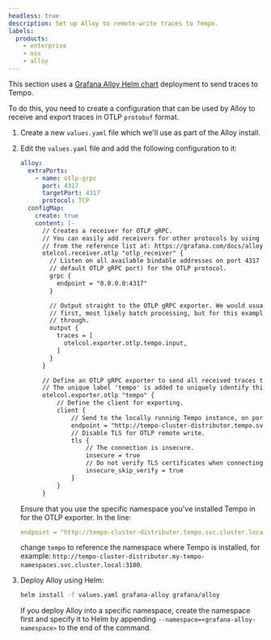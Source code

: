 ```yaml
---
headless: true
description: Set up Alloy to remote-write traces to Tempo.
labels:
  products:
    - enterprise
    - oss
    - alloy
---
```


[//]: # 'This file describes how to configure Alloy to remote-write to Tempo.'
[//]: # 'This shared file is included in these locations:'
[//]: # '/tempo/docs/sources/tempo/setup/test/set-up-test-app.md'
[//]: # '/tempo/docs/sources/tempo/'
[//]: # '/tempo/docs/sources/tempo/traceql/_index.md'
[//]: #
[//]: # 'If you make changes to this file, verify that the meaning and content are not changed in any place where the file is included.'
[//]: # 'Any links should be fully qualified and not relative.'

<!-- Use Alloy to remote-write traces to Tempo shared file. -->

This section uses a [Grafana Alloy Helm chart](/docs/alloy/<ALLOY_VERSION>/set-up/install/kubernetes/) deployment to send traces to Tempo.

To do this, you need to create a configuration that can be used by Alloy to receive and export traces in OTLP `protobuf` format.

1. Create a new `values.yaml` file which we'll use as part of the Alloy install.

1. Edit the `values.yaml` file and add the following configuration to it:
   ```yaml
   alloy:
     extraPorts:
       - name: otlp-grpc
         port: 4317
         targetPort: 4317
         protocol: TCP
     configMap:
       create: true
       content: |-
         // Creates a receiver for OTLP gRPC.
         // You can easily add receivers for other protocols by using the correct component
         // from the reference list at: https://grafana.com/docs/alloy/latest/reference/components/
         otelcol.receiver.otlp "otlp_receiver" {
           // Listen on all available bindable addresses on port 4317 (which is the
           // default OTLP gRPC port) for the OTLP protocol.
           grpc {
             endpoint = "0.0.0.0:4317"
           }

           // Output straight to the OTLP gRPC exporter. We would usually do some processing
           // first, most likely batch processing, but for this example we pass it straight
           // through.
           output {
             traces = [
               otelcol.exporter.otlp.tempo.input,
             ]
           }
         }

         // Define an OTLP gRPC exporter to send all received traces to GET.
         // The unique label 'tempo' is added to uniquely identify this exporter.
         otelcol.exporter.otlp "tempo" {
             // Define the client for exporting.
             client {
                 // Send to the locally running Tempo instance, on port 4317 (OTLP gRPC).
                 endpoint = "http://tempo-cluster-distributor.tempo.svc.cluster.local:4317"
                 // Disable TLS for OTLP remote write.
                 tls {
                     // The connection is insecure.
                     insecure = true
                     // Do not verify TLS certificates when connecting.
                     insecure_skip_verify = true
                 }
             }
         }
   ```
   Ensure that you use the specific namespace you've installed Tempo in for the OTLP exporter. In the line:
   ```yaml
   endpoint = "http://tempo-cluster-distributor.tempo.svc.cluster.local:3100"
   ```
   change `tempo` to reference the namespace where Tempo is installed, for example:  `http://tempo-cluster-distributor.my-tempo-namespaces.svc.cluster.local:3100`.

1. Deploy Alloy using Helm:
   ```bash
   helm install -f values.yaml grafana-alloy grafana/alloy
   ```
   If you deploy Alloy into a specific namespace, create the namespace first and specify it to Helm by appending `--namespace=<grafana-alloy-namespace>` to the end of the command.
